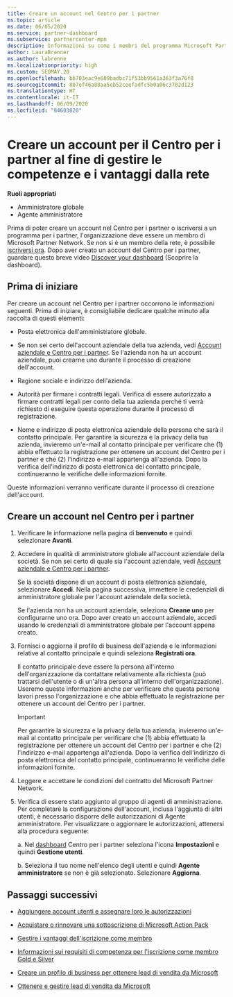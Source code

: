 ```yaml
---
title: Creare un account nel Centro per i partner
ms.topic: article
ms.date: 06/05/2020
ms.service: partner-dashboard
ms.subservice: partnercenter-mpn
description: Informazioni su come i membri del programma Microsoft Partner Network possono creare un account per il Centro per i partner al fine di gestire le competenze e i vantaggi offerti dalla rete.
author: LauraBrenner
ms.author: labrenne
ms.localizationpriority: high
ms.custom: SEOMAY.20
ms.openlocfilehash: bb703eac9e609badbc71f53bb9561a363f3a76f8
ms.sourcegitcommit: 8b7ef46a88aa5eb52ceefadfc5b0a06c3702d123
ms.translationtype: HT
ms.contentlocale: it-IT
ms.lasthandoff: 06/09/2020
ms.locfileid: "84603820"
---
```

# <a name="create-a-partner-center-account-to-manage-network-benefits-and-competencies"></a>Creare un account per il Centro per i partner al fine di gestire le competenze e i vantaggi dalla rete

**Ruoli appropriati**

- Amministratore globale
- Agente amministratore

Prima di poter creare un account nel Centro per i partner o iscriversi a un programma per i partner, l'organizzazione deve essere un membro di Microsoft Partner Network. Se non si è un membro della rete, è possibile [iscriversi ora](https://partner.microsoft.com/commercial#). Dopo aver creato un account del Centro per i partner, guardare questo breve video [Discover your dashboard](https://vimeo.com/290338211) (Scoprire la dashboard).

## <a name="before-you-begin"></a>Prima di iniziare

Per creare un account nel Centro per i partner occorrono le informazioni seguenti. Prima di iniziare, è consigliabile dedicare qualche minuto alla raccolta di questi elementi:

-   Posta elettronica dell'amministratore globale.

-   Se non sei certo dell'account aziendale della tua azienda, vedi [Account aziendale e Centro per i partner](azure-active-directory-tenants-and-partner-center.md). Se l'azienda non ha un account aziendale, puoi crearne uno durante il processo di creazione dell'account. 

-   Ragione sociale e indirizzo dell'azienda.  

-   Autorità per firmare i contratti legali. Verifica di essere autorizzato a firmare contratti legali per conto della tua azienda perché ti verrà richiesto di eseguire questa operazione durante il processo di registrazione.

-   Nome e indirizzo di posta elettronica aziendale della persona che sarà il contatto principale. Per garantire la sicurezza e la privacy della tua azienda, invieremo un'e-mail al contatto principale per verificare che (1) abbia effettuato la registrazione per ottenere un account del Centro per i partner e che (2) l'indirizzo e-mail appartenga all'azienda. Dopo la verifica dell'indirizzo di posta elettronica del contatto principale, continueranno le verifiche delle informazioni fornite.

Queste informazioni verranno verificate durante il processo di creazione dell'account. 
 
## <a name="create-a-partner-center-account"></a>Creare un account nel Centro per i partner

1.  Verificare le informazione nella pagina di **benvenuto** e quindi selezionare **Avanti**.

2.  Accedere in qualità di amministratore globale all'account aziendale della società. Se non sei certo di quale sia l'account aziendale, vedi [Account aziendale e Centro per i partner](azure-active-directory-tenants-and-partner-center.md).

    Se la società dispone di un account di posta elettronica aziendale, selezionare **Accedi**. Nella pagina successiva, immettere le credenziali di amministratore globale per l'account aziendale della società. 

    Se l'azienda non ha un account aziendale, seleziona **Creane uno** per configurarne uno ora. Dopo aver creato un account aziendale, accedi usando le credenziali di amministratore globale per l'account appena creato.

3.  Fornisci o aggiorna il profilo di business dell'azienda e le informazioni relative al contatto principale e quindi seleziona **Registrati ora**. 

    Il contatto principale deve essere la persona all'interno dell'organizzazione da contattare relativamente alla richiesta (può trattarsi dell'utente o di un'altra persona all'interno dell'organizzazione). Useremo queste informazioni anche per verificare che questa persona lavori presso l'organizzazione e che abbia effettuato la registrazione per ottenere un account del Centro per i partner.

    > [!IMPORTANT]  
    > Per garantire la sicurezza e la privacy della tua azienda, invieremo un'e-mail al contatto principale per verificare che (1) abbia effettuato la registrazione per ottenere un account del Centro per i partner e che (2) l'indirizzo e-mail appartenga all'azienda. Dopo la verifica dell'indirizzo di posta elettronica del contatto principale, continueranno le verifiche delle informazioni fornite.

4.  Leggere e accettare le condizioni del contratto del Microsoft Partner Network. 

5.  Verifica di essere stato aggiunto al gruppo di agenti di amministrazione. Per completare la configurazione dell'account, inclusa l'aggiunta di altri utenti, è necessario disporre delle autorizzazioni di Agente amministratore. Per visualizzare o aggiornare le autorizzazioni, attenersi alla procedura seguente:

    a. Nel [dashboard](https://partner.microsoft.com/dashboard/home**) Centro per i partner seleziona l'icona **Impostazioni** e quindi **Gestione utenti**.  

    b. Seleziona il tuo nome nell'elenco degli utenti e quindi **Agente amministratore** se non è già selezionato. Selezionare **Aggiorna**.  

## <a name="next-steps"></a>Passaggi successivi

-   [Aggiungere account utenti e assegnare loro le autorizzazioni](create-user-accounts-and-set-permissions.md)

-   [Acquistare o rinnovare una sottoscrizione di Microsoft Action Pack](mpn-get-action-pack.md)

-   [Gestire i vantaggi dell'iscrizione come membro](manage-your-partner-network-benefits.md)

-   [Informazioni sui requisiti di competenza per l'iscrizione come membro Gold e Silver](https://partner.microsoft.com/membership/competencies)

-   [Creare un profilo di business per ottenere lead di vendita da Microsoft](create-a-marketing-profile.md)

-   [Ottenere e gestire lead di vendita da Microsoft](responding-to-referrals.md)
